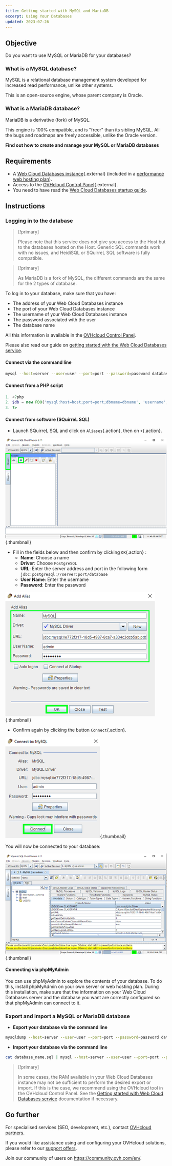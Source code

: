 ```yaml
---
title: Getting started with MySQL and MariaDB
excerpt: Using Your Databases
updated: 2023-07-26
---
```


## Objective

Do you want to use MySQL or MariaDB for your databases?

### What is a MySQL database?

MySQL is a relational database management system developed for increased read performance, unlike other systems.

This is an open-source engine, whose parent company is Oracle.

### What is a MariaDB database?

MariaDB is a derivative (fork) of MySQL.

This engine is 100% compatible, and is "freer" than its sibling MySQL. All the bugs and roadmaps are freely accessible, unlike the Oracle version.

**Find out how to create and manage your MySQL or MariaDB databases**

## Requirements

- A [Web Cloud Databases instance](https://www.ovhcloud.com/en-ie/web-cloud/databases/){.external} (included in a [performance web hosting plan](https://www.ovhcloud.com/en-ie/web-hosting/)).
- Access to the [OVHcloud Control Panel](https://www.ovh.com/auth/?action=gotomanager&from=https://www.ovh.ie/&ovhSubsidiary=ie){.external}.
- You need to have read the [Web Cloud Databases startup guide](/pages/web/clouddb/starting_with_clouddb).

## Instructions

### Logging in to the database

> [!primary]
>
> Please note that this service does not give you access to the Host but to the databases hosted on the Host. Generic SQL commands work with no issues, and HeidiSQL or SQuirreL SQL software is fully compatible.
> 

> [!primary]
>
> As MariaDB is a fork of MySQL, the different commands are the same for the 2 types of database.
> 

To log in to your database, make sure that you have:

- The address of your Web Cloud Databases instance
- The port of your Web Cloud Databases instance
- The username of your Web Cloud Databases instance
- The password associated with the user
- The database name

All this information is available in the [OVHcloud Control Panel](https://www.ovh.com/auth/?action=gotomanager&from=https://www.ovh.ie/&ovhSubsidiary=ie).

Please also read our guide on [getting started with the Web Cloud Databases service](/pages/web/clouddb/starting_with_clouddb).

#### Connect via the command line

```bash
mysql --host=server --user=user --port=port --password=password database_name
```

#### Connect from a PHP script

```php
1. <?php
2. $db = new PDO('mysql:host=host;port=port;dbname=dbname', 'username', 'password');
3. ?>
```

#### Connect from software (SQuirreL SQL)

- Launch SQuirreL SQL and click on `Aliases`{.action}, then on `+`{.action}.

![launch SQuirreL SQL](images/1.PNG){.thumbnail}

- Fill in the fields below and then confirm by clicking `OK`{.action} :
    - **Name**: Choose a name
    - **Driver**: Choose `PostgreSQL`
    - **URL**: Enter the server address and port in the following form `jdbc:postgresql://server:port/database`
    - **User Name**: Enter the username
    - **Password**: Enter the password

![config connection](images/2.PNG){.thumbnail}

- Confirm again by clicking the button `Connect`{.action}.

![valid connection](images/3.PNG){.thumbnail}

You will now be connected to your database:

![config connection](images/4.PNG){.thumbnail}

#### Connecting via phpMyAdmin

You can use phpMyAdmin to explore the contents of your database. To do this, install phpMyAdmin on your own server or web hosting plan. During this installation, make sure that the information on your Web Cloud Databases server and the database you want are correctly configured so that phpMyAdmin can connect to it.

### Export and import a MySQL or MariaDB database

- **Export your database via the command line**

```bash
mysqldump --host=server --user=user --port=port --password=password database_name > database_name.sql
```

- **Import your database via the command line**

```bash
cat database_name.sql | mysql --host=server --user=user --port=port --password=password database_name
```

> [!primary]
>
> In some cases, the RAM available in your Web Cloud Databases instance may not be sufficient to perform the desired export or import. If this is the case, we recommend using the OVHcloud tool in the OVHcloud Control Panel. See the [Getting started with Web Cloud Databases service](/pages/web/clouddb/starting_with_clouddb) documentation if necessary.
>

## Go further

For specialised services (SEO, development, etc.), contact [OVHcloud partners](https://partner.ovhcloud.com/en-ie/directory/).

If you would like assistance using and configuring your OVHcloud solutions, please refer to our [support offers](https://www.ovhcloud.com/en-ie/support-levels/).

Join our community of users on <https://community.ovh.com/en/>.
